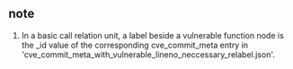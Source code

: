 
## note

1. In a basic call relation unit, a label beside a vulnerable function node is the _id value of the corresponding cve_commit_meta entry in 'cve_commit_meta_with_vulnerable_lineno_neccessary_relabel.json'.